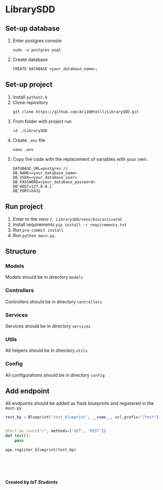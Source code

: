 # LibrarySDD

## Set-up database
1. Enter postgres console
   ```
   sudo -u postgres psql
   ```
2. Create database
   ```
   CREATE DATABASE <your_database_name>;
   ```
## Set-up project
1. Install `python3.8`
2. Clone repository
   ```
   git clone https://github.com/Ari100telll/LibrarySDD.git
   ```
3. From folder with project run
   ```
   cd ./LibrarySDD
   ```
4. Create _`.env`_ file
   ```
   nano .env
   ```
5. Copy the code with the replacement of variables with your own.
    ```
    DATABASE_URL=postgres://
    DB_NAME=<your_database_name>
    DB_USER=<your_database_user>
    DB_PASSWORD=<your_database_password>
    DB_HOST=127.0.0.1
    DB_PORT=5432
    ```

## Run project
1. Enter to the venv _(`. LibrarySDD/venv/bin/activate`)_
2. Install requirements `pip install -r requirements.txt`
3. Run `pre-commit install`
4. Run `python main.py`.

## Structure

### Models

Models should be in directory `models`

### Controllers

Controllers should be in directory `controllers`

### Services

Services should be in directory `services`

### Utils

All helpers should be in directory `utils`

### Config

All configurations should be in directory `config`

## Add endpoint

All endpoints should be added as flask blueprints and registered in the `main.py`

```python
test_bp = Blueprint('test_blueprint', __name__, url_prefix="/test")


@test_bp.route("/", methods=['GET', 'POST'])
def test():
    pass
```

```python
app.register_blueprint(test_bp)
```

<br>
<br>
<br>

#### Created by _IoT Students_
